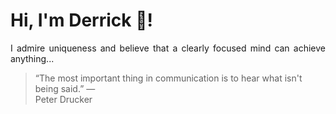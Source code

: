 # Hi, I'm Derrick 👋!
<p align="justify">I admire uniqueness and believe that a clearly focused mind can achieve anything...</p> 
<!-- #quote-start -->
<blockquote>&ldquo;The most important thing in communication is to hear what isn't being said.&rdquo; &mdash; <footer>Peter Drucker</footer></blockquote>
<!-- #quote-end -->
